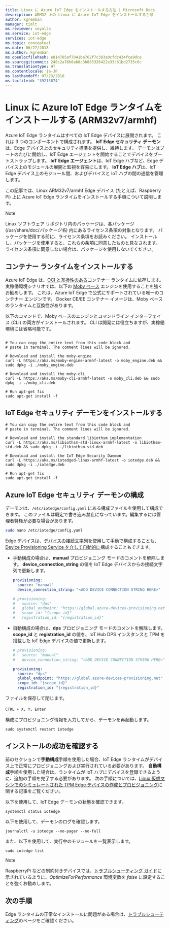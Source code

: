 ```yaml
---
title: Linux に Azure IoT Edge をインストールする方法 | Microsoft Docs
description: ARM32 上の Linux に Azure IoT Edge をインストールする手順
author: kgremban
manager: timlt
ms.reviewer: veyalla
ms.service: iot-edge
services: iot-edge
ms.topic: conceptual
ms.date: 06/27/2018
ms.author: kgremban
ms.openlocfilehash: e814785af7041ba762f7c383a0cfdc434fce9dce
ms.sourcegitcommit: 248c2a76b0ab8c3b883326422e33c61bd2735c6c
ms.translationtype: HT
ms.contentlocale: ja-JP
ms.lasthandoff: 07/23/2018
ms.locfileid: "39213874"
---
```

# <a name="install-azure-iot-edge-runtime-on-linux-arm32v7armhf"></a>Linux に Azure IoT Edge ランタイムをインストールする (ARM32v7/armhf)

Azure IoT Edge ランタイムはすべての IoT Edge デバイスに展開されます。 これは 3 つのコンポーネントで構成されます。 **IoT Edge セキュリティ デーモン**は、Edge デバイス上のセキュリティ標準を提供し、維持します。 デーモンはブートのたびに開始し、IoT Edge エージェントを開始することでデバイスをブートストラップします。 **IoT Edge エージェント**は、IoT Edge ハブなど、Edge デバイス上のモジュールの展開と監視を容易にします。 **IoT Edge ハブ**は、IoT Edge デバイス上のモジュール間、およびデバイスと IoT ハブの間の通信を管理します。

この記事では、Linux ARM32v7/armhf Edge デバイス (たとえば、Raspberry Pi) 上に Azure IoT Edge ランタイムをインストールする手順について説明します。

>[!NOTE]
>Linux ソフトウェア リポジトリ内のパッケージは、各パッケージ (/usr/share/doc/*パッケージ名*) 内にあるライセンス条項の対象となります。 パッケージを使用する前に、ライセンス条項をお読みください。 インストールし、パッケージを使用すると、これらの条項に同意したものと見なされます。 ライセンス条項に同意しない場合は、パッケージを使用しないでください。

## <a name="install-the-container-runtime"></a>コンテナー ランタイムをインストールする

Azure IoT Edge は、[OCI と互換性のある][lnk-oci]コンテナー ランタイムに依存します。 実稼働環境シナリオでは、以下の [Moby ベース][lnk-moby] エンジンを使用することを強くお勧めします。 これは、Azure IoT Edge で公式にサポートされている唯一のコンテナー エンジンです。 Docker CE/EE コンテナー イメージは、Moby ベースのランタイムと互換性があります。

以下のコマンドで、Moby ベースのエンジンとコマンドライン インターフェイス (CLI) の両方がインストールされます。 CLI は開発には役立ちますが、実稼働環境には省略可能です。

```cmd/sh

# You can copy the entire text from this code block and 
# paste in terminal. The comment lines will be ignored.

# Download and install the moby-engine
curl -L https://aka.ms/moby-engine-armhf-latest -o moby_engine.deb && sudo dpkg -i ./moby_engine.deb

# Download and install the moby-cli
curl -L https://aka.ms/moby-cli-armhf-latest -o moby_cli.deb && sudo dpkg -i ./moby_cli.deb

# Run apt-get fix
sudo apt-get install -f

```

## <a name="install-the-iot-edge-security-daemon"></a>IoT Edge セキュリティ デーモンをインストールする

```cmd/sh
# You can copy the entire text from this code block and 
# paste in terminal. The comment lines will be ignored.

# Download and install the standard libiothsm implementation
curl -L https://aka.ms/libiothsm-std-linux-armhf-latest -o libiothsm-std.deb && sudo dpkg -i ./libiothsm-std.deb

# Download and install the IoT Edge Security Daemon
curl -L https://aka.ms/iotedged-linux-armhf-latest -o iotedge.deb && sudo dpkg -i ./iotedge.deb

# Run apt-get fix
sudo apt-get install -f
```

## <a name="configure-the-azure-iot-edge-security-daemon"></a>Azure IoT Edge セキュリティ デーモンの構成


デーモンは、`/etc/iotedge/config.yaml` にある構成ファイルを使用して構成できます。 このファイルは既定で書き込み禁止になっています。編集するには管理者特権が必要な場合があります。

```bash
sudo nano /etc/iotedge/config.yaml
```

Edge デバイスは、[デバイスの接続文字列][lnk-dcs]を使用して手動で構成することも、[Device Provisioning Service を介して自動的に][lnk-dps]構成することもできます。

* 手動構成の場合は、**manual** プロビジョニング モードのコメントを解除します。 **device_connection_string** の値を IoT Edge デバイスからの接続文字列で更新します。

   ```yaml
   provisioning:
     source: "manual"
     device_connection_string: "<ADD DEVICE CONNECTION STRING HERE>"
  
   # provisioning: 
   #   source: "dps"
   #   global_endpoint: "https://global.azure-devices-provisioning.net"
   #   scope_id: "{scope_id}"
   #   registration_id: "{registration_id}"
   ```

* 自動構成の場合は、**dps** プロビジョニング モードのコメントを解除します。 **scope_id** と **registration_id** の値を、IoT Hub DPS インスタンスと TPM を搭載した IoT Edge デバイスの値で更新します。 

   ```yaml
   # provisioning:
   #   source: "manual"
   #   device_connection_string: "<ADD DEVICE CONNECTION STRING HERE>"
  
   provisioning: 
     source: "dps"
     global_endpoint: "https://global.azure-devices-provisioning.net"
     scope_id: "{scope_id}"
     registration_id: "{registration_id}"
   ```

ファイルを保存して閉じます。 

   `CTRL + X`、`Y`、`Enter`

構成にプロビジョニング情報を入力してから、デーモンを再起動します。

```cmd/sh
sudo systemctl restart iotedge
```

## <a name="verify-successful-installation"></a>インストールの成功を確認する

前のセクションで**手動構成**手順を使用した場合、IoT Edge ランタイムがデバイス上で正常にプロビジョニングおよび実行されている必要があります。 **自動構成**手順を使用した場合は、ランタイムが IoT ハブにデバイスを登録できるように、追加の手順を完了する必要があります。 次の手順については、[Linux 仮想マシンでのシミュレートされた TPM Edge デバイスの作成とプロビジョニング](how-to-auto-provision-simulated-device-linux.md#give-iot-edge-access-to-the-tpm)に関する記事をご覧ください。

以下を使用して、IoT Edge デーモンの状態を確認できます。

```cmd/sh
systemctl status iotedge
```

以下を使用して、デーモンのログを確認します。

```cmd/sh
journalctl -u iotedge --no-pager --no-full
```

また、以下を使用して、実行中のモジュールを一覧表示します。

```cmd/sh
sudo iotedge list
```
>[!NOTE]
>RaspberryPi などの制約付きデバイスでは、[トラブルシューティング ガイド][lnk-trouble]に示されているように、*OptimizeForPerformance* 環境変数を *false* に設定することを強くお勧めします。


## <a name="next-steps"></a>次の手順

Edge ランタイムの正常なインストールに問題がある場合は、[トラブルシューティング][lnk-trouble]のページをご確認ください。

<!-- Links -->
[lnk-dcs]: how-to-register-device-portal.md
[lnk-dps]: how-to-auto-provision-simulated-device-linux.md
[lnk-trouble]: https://docs.microsoft.com/azure/iot-edge/troubleshoot#stability-issues-on-resource-constrained-devices
[lnk-oci]: https://www.opencontainers.org/
[lnk-moby]: https://mobyproject.org/
